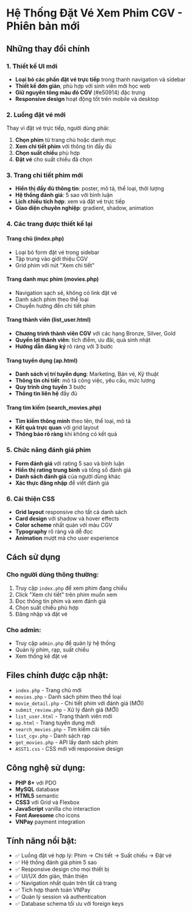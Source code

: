 # Hệ Thống Đặt Vé Xem Phim CGV - Phiên bản mới

## Những thay đổi chính

### 1. Thiết kế UI mới

- **Loại bỏ các phần đặt vé trực tiếp** trong thanh navigation và sidebar
- **Thiết kế đơn giản**, phù hợp với sinh viên mới học web
- **Giữ nguyên tông màu đỏ CGV** (#e50914) đặc trưng
- **Responsive design** hoạt động tốt trên mobile và desktop

### 2. Luồng đặt vé mới

Thay vì đặt vé trực tiếp, người dùng phải:

1. **Chọn phim** từ trang chủ hoặc danh mục
2. **Xem chi tiết phim** với thông tin đầy đủ
3. **Chọn suất chiếu** phù hợp
4. **Đặt vé** cho suất chiếu đã chọn

### 3. Trang chi tiết phim mới

- **Hiển thị đầy đủ thông tin**: poster, mô tả, thể loại, thời lượng
- **Hệ thống đánh giá**: 5 sao với bình luận
- **Lịch chiếu tích hợp**: xem và đặt vé trực tiếp
- **Giao diện chuyên nghiệp**: gradient, shadow, animation

### 4. Các trang được thiết kế lại

#### Trang chủ (index.php)

- Loại bỏ form đặt vé trong sidebar
- Tập trung vào giới thiệu CGV
- Grid phim với nút "Xem chi tiết"

#### Trang danh mục phim (movies.php)

- Navigation sạch sẽ, không có link đặt vé
- Danh sách phim theo thể loại
- Chuyển hướng đến chi tiết phim

#### Trang thành viên (list_user.html)

- **Chương trình thành viên CGV** với các hạng Bronze, Silver, Gold
- **Quyền lợi thành viên**: tích điểm, ưu đãi, quà sinh nhật
- **Hướng dẫn đăng ký** rõ ràng với 3 bước

#### Trang tuyển dụng (ap.html)

- **Danh sách vị trí tuyển dụng**: Marketing, Bán vé, Kỹ thuật
- **Thông tin chi tiết**: mô tả công việc, yêu cầu, mức lương
- **Quy trình ứng tuyển** 3 bước
- **Thông tin liên hệ** đầy đủ

#### Trang tìm kiếm (search_movies.php)

- **Tìm kiếm thông minh** theo tên, thể loại, mô tả
- **Kết quả trực quan** với grid layout
- **Thông báo rõ ràng** khi không có kết quả

### 5. Chức năng đánh giá phim

- **Form đánh giá** với rating 5 sao và bình luận
- **Hiển thị rating trung bình** và tổng số đánh giá
- **Danh sách đánh giá** của người dùng khác
- **Xác thực đăng nhập** để viết đánh giá

### 6. Cải thiện CSS

- **Grid layout** responsive cho tất cả danh sách
- **Card design** với shadow và hover effects
- **Color scheme** nhất quán với màu CGV
- **Typography** rõ ràng và dễ đọc
- **Animation** mượt mà cho user experience

## Cách sử dụng

### Cho người dùng thông thường:

1. Truy cập `index.php` để xem phim đang chiếu
2. Click "Xem chi tiết" trên phim muốn xem
3. Đọc thông tin phim và xem đánh giá
4. Chọn suất chiếu phù hợp
5. Đăng nhập và đặt vé

### Cho admin:

- Truy cập `admin.php` để quản lý hệ thống
- Quản lý phim, rạp, suất chiếu
- Xem thống kê đặt vé

## Files chính được cập nhật:

- `index.php` - Trang chủ mới
- `movies.php` - Danh sách phim theo thể loại
- `movie_detail.php` - Chi tiết phim với đánh giá (MỚI)
- `submit_review.php` - Xử lý đánh giá (MỚI)
- `list_user.html` - Trang thành viên mới
- `ap.html` - Trang tuyển dụng mới
- `search_movies.php` - Tìm kiếm cải tiến
- `list_cgv.php` - Danh sách rạp
- `get_movies.php` - API lấy danh sách phim
- `ASST1.css` - CSS mới với responsive design

## Công nghệ sử dụng:

- **PHP 8+** với PDO
- **MySQL** database
- **HTML5** semantic
- **CSS3** với Grid và Flexbox
- **JavaScript** vanilla cho interaction
- **Font Awesome** cho icons
- **VNPay** payment integration

## Tính năng nổi bật:

- ✅ Luồng đặt vé hợp lý: Phim → Chi tiết → Suất chiếu → Đặt vé
- ✅ Hệ thống đánh giá phim 5 sao
- ✅ Responsive design cho mọi thiết bị
- ✅ UI/UX đơn giản, thân thiện
- ✅ Navigation nhất quán trên tất cả trang
- ✅ Tích hợp thanh toán VNPay
- ✅ Quản lý session và authentication
- ✅ Database schema tối ưu với foreign keys
